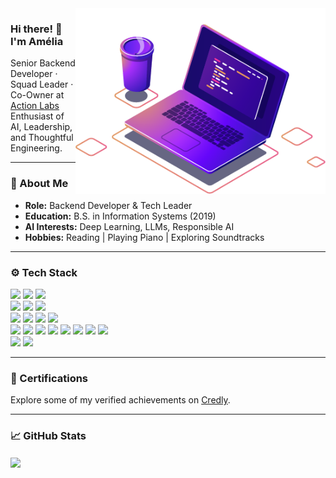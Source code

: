 <!-- Banner illustration -->
<img src="https://raw.githubusercontent.com/amycardoso/amycardoso/master/computer-illustration.png" width="400px" align="right" alt="Computer illustration">

<!-- Greeting -->
<h3>Hi there! 👋 I'm Amélia</h3>

<p>
    Senior Backend Developer · Squad Leader · Co-Owner at <a href="https://www.actionlabs.com.br" target="_blank">Action Labs</a><br>
    Enthusiast of AI, Leadership, and Thoughtful Engineering.
</p>

---

<h3>🧠 About Me</h3>

<ul>
    <li><strong>Role:</strong> Backend Developer & Tech Leader</li>
    <li><strong>Education:</strong> B.S. in Information Systems (2019)</li>
    <li><strong>AI Interests:</strong> Deep Learning, LLMs, Responsible AI</li>
    <li><strong>Hobbies:</strong> Reading | Playing Piano | Exploring Soundtracks</li>
</ul>

---

<h3>⚙️ Tech Stack</h3>

<p>
<img src="https://img.shields.io/badge/Spring-6DB33F?style=flat&logo=spring&logoColor=white" />
<img src="https://img.shields.io/badge/Hibernate-59666C?style=flat&logo=hibernate&logoColor=white" />
<img src="https://img.shields.io/badge/Apache%20Cordova-E8E8E8?style=flat&logo=apache-cordova&logoColor=black" />
    
<br>
<img src="https://img.shields.io/badge/TensorFlow-FF6F00?style=flat&logo=tensorflow&logoColor=white" />
<img src="https://img.shields.io/badge/Hugging Face-FFD21F?style=flat&logo=huggingface&logoColor=black" />
<img src="https://img.shields.io/badge/OpenAI-16A180?style=flat&logo=openai&logoColor=white" />

<br>
<img src="https://img.shields.io/badge/MySQL-005C84?style=flat&logo=mysql&logoColor=white" />
<img src="https://img.shields.io/badge/MongoDB-47A248?style=flat&logo=mongodb&logoColor=white" />
<img src="https://img.shields.io/badge/PostgreSQL-316192?style=flat&logo=postgresql&logoColor=white" />
<img src="https://img.shields.io/badge/Neo4j-4581C3?style=flat&logo=neo4j&logoColor=white" />

<br>
<img src="https://img.shields.io/badge/AWS-232F3E?style=flat&logo=amazon-aws&logoColor=white" />
<img src="https://img.shields.io/badge/Terraform-7647a7?style=flat&logo=terraform&logoColor=white" />
<img src="https://img.shields.io/badge/Heroku-430098?style=flat&logo=heroku&logoColor=white" />
<img src="https://img.shields.io/badge/Vercel-000000?style=flat&logo=Vercel&logoColor=white" />
<img src="https://img.shields.io/badge/Railway-0B0D0E?style=flat&logo=Railway&logoColor=white" />
<img src="https://img.shields.io/badge/Docker-2496ED?style=flat&logo=docker&logoColor=white" />
<img src="https://img.shields.io/badge/Nginx-009639?style=flat&logo=nginx&logoColor=white" />
<img src="https://img.shields.io/badge/Cloudflare-F38020?style=flat&logo=Cloudflare&logoColor=white" />

<br>
<img src="https://img.shields.io/badge/New%20Relic-1CE783?style=flat&logo=newrelic&logoColor=white" />
<img src="https://img.shields.io/badge/Sentry-362D59?style=flat&logo=sentry&logoColor=white" />
</p>

---

<h3>📜 Certifications</h3>

<p>
Explore some of my verified achievements on <a href="https://www.credly.com/users/amelia-alice-feitosa" target="_blank">Credly</a>.
</p>

---

<h3>📈 GitHub Stats</h3>

<a href="https://github.com/anuraghazra/github-readme-stats">
    <img align="center"
        src="https://github-readme-stats.vercel.app/api/top-langs/?username=amycardoso&hide=PLpgSQL,TSQL,html,css,scss,ruby,php&langs_count=5&layout=compact&hide_title=true&count_private=true&theme=radical" />
</a>
